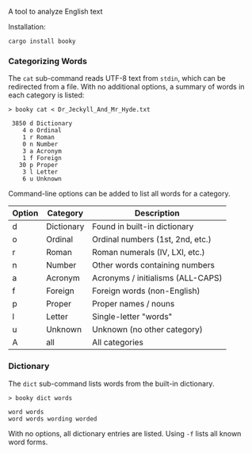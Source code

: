 A tool to analyze English text

Installation:
```shell
cargo install booky
```

### Categorizing Words

The `cat` sub-command reads UTF-8 text from `stdin`, which can be redirected
from a file.  With no additional options, a summary of words in each category
is listed:

```
> booky cat < Dr_Jeckyll_And_Mr_Hyde.txt

 3850 d Dictionary
    4 o Ordinal
    1 r Roman
    0 n Number
    3 a Acronym
    1 f Foreign
   30 p Proper
    3 l Letter
    6 u Unknown
```

Command-line options can be added to list all words for a category.

Option | Category   | Description
-------|------------|-----------------------------
d      | Dictionary | Found in built-in dictionary
o      | Ordinal    | Ordinal numbers (1st, 2nd, etc.)
r      | Roman      | Roman numerals (IV, LXI, etc.)
n      | Number     | Other words containing numbers
a      | Acronym    | Acronyms / initialisms (ALL-CAPS)
f      | Foreign    | Foreign words (non-English)
p      | Proper     | Proper names / nouns
l      | Letter     | Single-letter "words"
u      | Unknown    | Unknown (no other category)
A      | all        | All categories

### Dictionary

The `dict` sub-command lists words from the built-in dictionary.

```
> booky dict words

word words
word words wording worded
```

With no options, all dictionary entries are listed.  Using `-f` lists all
known word forms.
